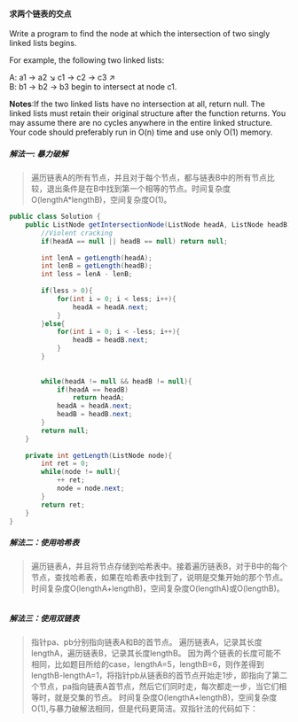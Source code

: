#### 求两个链表的交点
Write a program to find the node at which the intersection of two singly linked lists begins.

For example, the following two linked lists:

A:          a1 → a2
                      ↘
                        c1 → c2 → c3
                      ↗            
B:     b1 → b2 → b3
begin to intersect at node c1.

**Notes**:If the two linked lists have no intersection at all, return null.
The linked lists must retain their original structure after the function returns.
You may assume there are no cycles anywhere in the entire linked structure.
Your code should preferably run in O(n) time and use only O(1) memory.

##### 解法一: 暴力破解
> 遍历链表A的所有节点，并且对于每个节点，都与链表B中的所有节点比较，退出条件是在B中找到第一个相等的节点。时间复杂度O(lengthA*lengthB)，空间复杂度O(1)。

```Java
public class Solution { 
    public ListNode getIntersectionNode(ListNode headA, ListNode headB) {
        //Violent cracking
        if(headA == null || headB == null) return null;
        
        int lenA = getLength(headA);
        int lenB = getLength(headB);
        int less = lenA - lenB;
        
        if(less > 0){
            for(int i = 0; i < less; i++){
                headA = headA.next;
            }
        }else{
            for(int i = 0; i < -less; i++){
                headB = headB.next;
            }
        }
        
        
        while(headA != null && headB != null){
            if(headA == headB)
                return headA;
            headA = headA.next;
            headB = headB.next;
        }
        return null;
    }
    
    private int getLength(ListNode node){
        int ret = 0;
        while(node != null){
            ++ ret;
            node = node.next;
        }
        return ret;
    }
}
```
##### 解法二：使用哈希表
> 遍历链表A，并且将节点存储到哈希表中。接着遍历链表B，对于B中的每个节点，查找哈希表，如果在哈希表中找到了，说明是交集开始的那个节点。时间复杂度O(lengthA+lengthB)，空间复杂度O(lengthA)或O(lengthB)。

```Java
```

##### 解法三：使用双链表
> 指针pa、pb分别指向链表A和B的首节点。
遍历链表A，记录其长度lengthA，遍历链表B，记录其长度lengthB。
因为两个链表的长度可能不相同，比如题目所给的case，lengthA=5，lengthB=6，则作差得到lengthB-lengthA=1，将指针pb从链表B的首节点开始走1步，即指向了第二个节点，pa指向链表A首节点，然后它们同时走，每次都走一步，当它们相等时，就是交集的节点。
时间复杂度O(lengthA+lengthB)，空间复杂度O(1),与暴力破解法相同，但是代码更简洁。双指针法的代码如下：
